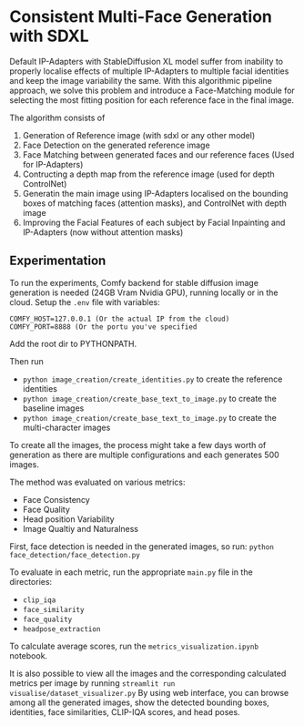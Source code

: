 # Consistent Multi-Face Generation with SDXL
Default IP-Adapters with StableDiffusion XL model suffer from inability to properly localise effects of multiple IP-Adapters to multiple facial identities and keep the image variability the same. With this algorithmic pipeline approach, we solve this problem and introduce a Face-Matching module for selecting the most fitting position for each reference face in the final image.

The algorithm consists of 
1. Generation of Reference image (with sdxl or any other model)
2. Face Detection on the generated reference image
3. Face Matching between generated faces and our reference faces (Used for IP-Adapters)
4. Contructing a depth map from the reference image (used for depth ControlNet)
5. Generatin the main image using IP-Adapters localised on the bounding boxes of matching faces (attention masks), and ControlNet with depth image
6. Improving the Facial Features of each subject by Facial Inpainting and IP-Adapters (now without attention masks)

## Experimentation
To run the experiments, Comfy backend for stable diffusion image generation is needed (24GB Vram Nvidia GPU), running locally or in the cloud.
Setup the `.env` file with variables:
```
COMFY_HOST=127.0.0.1 (Or the actual IP from the cloud)
COMFY_PORT=8888 (Or the portu you've specified
```

Add the root dir to PYTHONPATH.

Then run 
- `python image_creation/create_identities.py` to create the reference identities
- `python image_creation/create_base_text_to_image.py` to create the baseline images
- `python image_creation/create_base_text_to_image.py` to create the multi-character images

To create all the images, the process might take a few days worth of generation as there are multiple configurations and each generates 500 images.

The method was evaluated on various metrics:
- Face Consistency
- Face Quality
- Head position Variability
- Image Qualtiy and Naturalness

First, face detection is needed in the generated images, so run:
`python face_detection/face_detection.py`

To evaluate in each metric, run the appropriate `main.py` file in the directories:
- `clip_iqa`
- `face_similarity`
- `face_quality`
- `headpose_extraction`

To calculate average scores, run the `metrics_visualization.ipynb` notebook.

It is also possible to view all the images and the corresponding calculated metrics per image by running
`streamlit run visualise/dataset_visualizer.py`
By using web interface, you can browse among all the generated images, show the detected bounding boxes, identities, face similarities, CLIP-IQA scores, and head poses.



